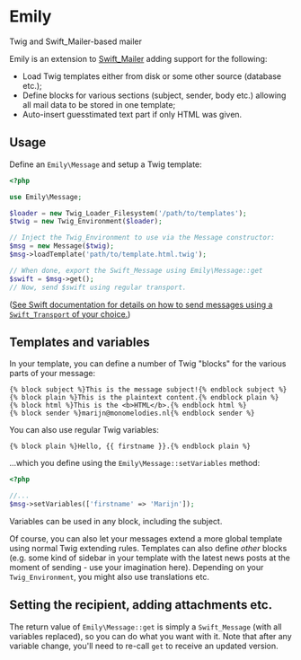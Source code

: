 # Emily
Twig and Swift_Mailer-based mailer

Emily is an extension to [Swift_Mailer](http://swiftmailer.org) adding support
for the following:

- Load Twig templates either from disk or some other source (database etc.);
- Define blocks for various sections (subject, sender, body etc.) allowing
  all mail data to be stored in one template;
- Auto-insert guesstimated text part if only HTML was given.

## Usage
Define an `Emily\Message` and setup a Twig template:

```php
<?php

use Emily\Message;

$loader = new Twig_Loader_Filesystem('/path/to/templates');
$twig = new Twig_Environment($loader);

// Inject the Twig_Environment to use via the Message constructor:
$msg = new Message($twig);
$msg->loadTemplate('path/to/template.html.twig');

// When done, export the Swift_Message using Emily\Message::get
$swift = $msg->get();
// Now, send $swift using regular transport.

```

([See Swift documentation for details on how to send messages using a
`Swift_Transport` of your choice.](http://swiftmailer.org/docs/sending.html))

## Templates and variables
In your template, you can define a number of Twig "blocks" for the various
parts of your message:

```twig
{% block subject %}This is the message subject!{% endblock subject %}
{% block plain %}This is the plaintext content.{% endblock plain %}
{% block html %}This is the <b>HTML</b>.{% endblock html %}
{% block sender %}marijn@monomelodies.nl{% endblock sender %}

```

You can also use regular Twig variables:

```twig
{% block plain %}Hello, {{ firstname }}.{% endblock plain %}

```

...which you define using the `Emily\Message::setVariables` method:

```php
<?php

//...
$msg->setVariables(['firstname' => 'Marijn']);

```

Variables can be used in any block, including the subject.

Of course, you can also let your messages extend a more global template using
normal Twig extending rules. Templates can also define _other_ blocks (e.g. some
kind of sidebar in your template with the latest news posts at the moment of
sending - use your imagination here). Depending on your `Twig_Environment`, you
might also use translations etc.

## Setting the recipient, adding attachments etc.
The return value of `Emily\Message::get` is simply a `Swift_Message` (with all
variables replaced), so you can do what you want with it. Note that after any
variable change, you'll need to re-call `get` to receive an updated version.

